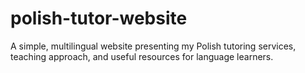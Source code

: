 # polish-tutor-website
A simple, multilingual website presenting my Polish tutoring services, teaching approach, and useful resources for language learners.
